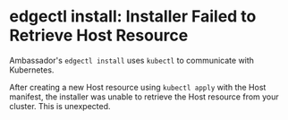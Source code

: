 # edgectl install: Installer Failed to Retrieve Host Resource

Ambassador's `edgectl install` uses `kubectl` to communicate with Kubernetes.  

After creating a new Host resource using `kubectl apply` with the Host manifest, the installer was unable
to retrieve the Host resource from your cluster.  This is unexpected.

